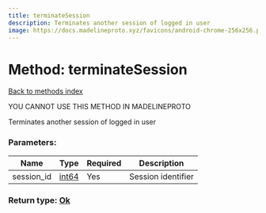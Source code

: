 ```yaml
---
title: terminateSession
description: Terminates another session of logged in user
image: https://docs.madelineproto.xyz/favicons/android-chrome-256x256.png
---
```

# Method: terminateSession  
[Back to methods index](index.md)


YOU CANNOT USE THIS METHOD IN MADELINEPROTO


Terminates another session of logged in user

### Parameters:

| Name     |    Type       | Required | Description |
|----------|---------------|----------|-------------|
|session\_id|[int64](../constructors/int64.md) | Yes|Session identifier|


### Return type: [Ok](../types/Ok.md)

